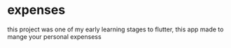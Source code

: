 # expenses

this project was one of my early learning stages to flutter, this app made to mange your personal expensess

